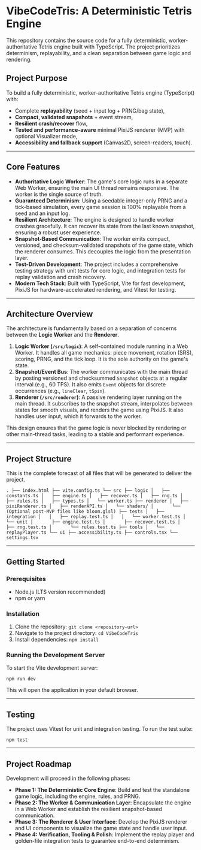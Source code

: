 # VibeCodeTris: A Deterministic Tetris Engine

This repository contains the source code for a fully deterministic, worker-authoritative Tetris engine built with TypeScript. The project prioritizes determinism, replayability, and a clean separation between game logic and rendering.

## Project Purpose

To build a fully deterministic, worker-authoritative Tetris engine (TypeScript) with:

*   Complete **replayability** (seed + input log + PRNG/bag state),
*   **Compact, validated snapshots** + event stream,
*   **Resilient crash/recover** flow,
*   **Tested and performance-aware** minimal PixiJS renderer (MVP) with optional Visualizer mode,
*   **Accessibility and fallback support** (Canvas2D, screen-readers, touch).

---

## Core Features

*   **Authoritative Logic Worker**: The game's core logic runs in a separate Web Worker, ensuring the main UI thread remains responsive. The worker is the single source of truth.
*   **Guaranteed Determinism**: Using a seedable integer-only PRNG and a tick-based simulation, every game session is 100% replayable from a seed and an input log.
*   **Resilient Architecture**: The engine is designed to handle worker crashes gracefully. It can recover its state from the last known snapshot, ensuring a robust user experience.
*   **Snapshot-Based Communication**: The worker emits compact, versioned, and checksum-validated snapshots of the game state, which the renderer consumes. This decouples the logic from the presentation layer.
*   **Test-Driven Development**: The project includes a comprehensive testing strategy with unit tests for core logic, and integration tests for replay validation and crash recovery.
*   **Modern Tech Stack**: Built with TypeScript, Vite for fast development, PixiJS for hardware-accelerated rendering, and Vitest for testing.

---

## Architecture Overview

The architecture is fundamentally based on a separation of concerns between the **Logic Worker** and the **Renderer**.

1.  **Logic Worker (`/src/logic`)**: A self-contained module running in a Web Worker. It handles all game mechanics: piece movement, rotation (SRS), scoring, PRNG, and the tick loop. It is the sole authority on the game's state.
2.  **Snapshot/Event Bus**: The worker communicates with the main thread by posting versioned and checksummed `Snapshot` objects at a regular interval (e.g., 60 TPS). It also emits `Event` objects for discrete occurrences (e.g., `lineClear`, `tSpin`).
3.  **Renderer (`/src/renderer`)**: A passive rendering layer running on the main thread. It subscribes to the snapshot stream, interpolates between states for smooth visuals, and renders the game using PixiJS. It also handles user input, which it forwards to the worker.

This design ensures that the game logic is never blocked by rendering or other main-thread tasks, leading to a stable and performant experience.

---

## Project Structure

This is the complete forecast of all files that will be generated to deliver the project.

`
.
├── index.html
├── vite.config.ts
└── src
    ├── logic
    │   ├── constants.ts
    │   ├── engine.ts
    │   ├── recover.ts
    │   ├── rng.ts
    │   ├── rules.ts
    │   ├── types.ts
    │   └── worker.ts
    ├── renderer
    │   ├── pixiRenderer.ts
    │   ├── renderAPI.ts
    │   └── shaders/
    │       └── (Optional post-MVP files like bloom.glsl)
    ├── tests
    │   ├── integration
    │   │   ├── replay.test.ts
    │   │   └── worker.test.ts
    │   └── unit
    │       ├── engine.test.ts
    │       ├── recover.test.ts
    │       ├── rng.test.ts
    │       └── rules.test.ts
    ├── tools
    │   └── replayPlayer.ts
    └── ui
        ├── accessibility.ts
        ├── controls.tsx
        └── settings.tsx
`

---

## Getting Started

### Prerequisites

*   Node.js (LTS version recommended)
*   npm or yarn

### Installation

1.  Clone the repository:
    `git clone <repository-url>`
2.  Navigate to the project directory:
    `cd VibeCodeTris`
3.  Install dependencies:
    `npm install`

### Running the Development Server

To start the Vite development server:

`npm run dev`

This will open the application in your default browser.

---

## Testing

The project uses Vitest for unit and integration testing. To run the test suite:

`npm test`

---

## Project Roadmap

Development will proceed in the following phases:

*   **Phase 1: The Deterministic Core Engine**: Build and test the standalone game logic, including the engine, rules, and PRNG.
*   **Phase 2: The Worker & Communication Layer**: Encapsulate the engine in a Web Worker and establish the resilient snapshot-based communication.
*   **Phase 3: The Renderer & User Interface**: Develop the PixiJS renderer and UI components to visualize the game state and handle user input.
*   **Phase 4: Verification, Tooling & Polish**: Implement the replay player and golden-file integration tests to guarantee end-to-end determinism.
